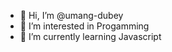 - 👋 Hi, I’m @umang-dubey
- 👀 I’m interested in Progamming
- 🌱 I’m currently learning Javascript


<!---
umang-dubey/umang-dubey is a ✨ special ✨ repository because its `README.md` (this file) appears on your GitHub profile.
You can click the Preview link to take a look at your changes.
--->
